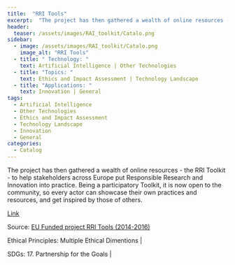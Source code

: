 ```yaml
---
title:  "RRI Tools"  
excerpt:  "The project has then gathered a wealth of online resources - the RRI Toolkit - t (...)"  
header:
  teaser: /assets/images/RAI_toolkit/Catalo.png
sidebar:
  - image: /assets/images/RAI_toolkit/Catalo.png
    image_alt: "RRI Tools"
  - title: " Technology: "
    text: Artificial Intelligence | Other Technologies
  - title: "Topics: " 
    text: Ethics and Impact Assessment | Technology Landscape
  - title: "Applications: " 
    text: Innovation | General
tags:
  - Artificial Intelligence
  - Other Technologies
  - Ethics and Impact Assessment
  - Technology Landscape
  - Innovation
  - General
categories:
  - Catalog
---
```

The project has then gathered a wealth of online resources - the RRI Toolkit - to help stakeholders across Europe put Responsible Research and Innovation into practice. Being a participatory Toolkit, it is now open to the community, so every actor can showcase their own practices and resources, and get inspired by those of others.

[Link](https://rri-tools.eu)

Source: [EU Funded project RRI Tools (2014-2016)](https://rri-tools.eu/who-we-are)

Ethical Principles: Multiple Ethical Dimentions | 

SDGs: 17. Partnership for the Goals | 

